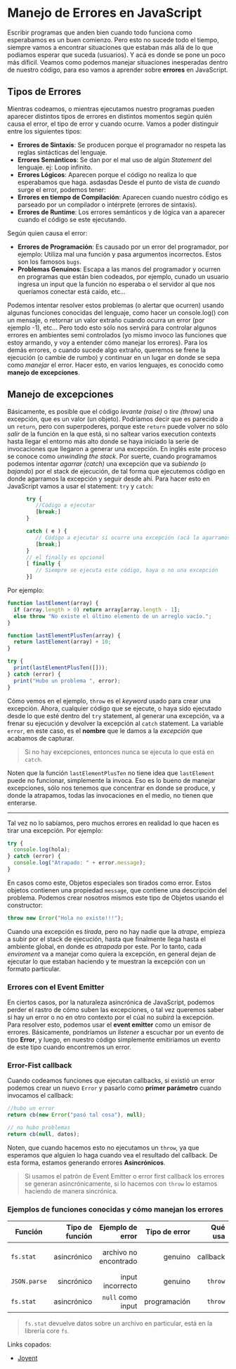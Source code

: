 # Manejo de Errores en JavaScript

Escribir programas que anden bien cuando todo funciona como esperabamos es un buen comienzo. Pero esto no sucede todo el tiempo, siempre vamos a encontrar situaciones que estaban más allá de lo que podiamos esperar que suceda (usuarios). Y acá es donde se pone un poco más díficil. Veamos como podemos manejar situaciones inesperadas dentro de nuestro código, para eso vamos a aprender sobre **errores** en JavaScript.

## Tipos de Errores

Mientras codeamos, o mientras ejecutamos nuestro programas pueden aparecer distintos tipos de errores en distintos momentos según quién causa el error, el tipo de error y cuando ocurre. Vamos a poder distinguir entre los siguientes tipos:

- **Errores de Sintaxis**: Se producen porque el programador no respeta las reglas sintácticas del lenguaje.
- **Errores Semánticos**: Se dan por el mal uso de algún _Statement_ del lenguaje. ej: Loop infinito.
- **Errores Lógicos**: Aparecen porque el código no realiza lo que esperabamos que haga.
  asdasdas
  Desde el punto de vista de _cuando_ surge el error, podemos tener:
- **Errores en tiempo de Compilación**: Aparecen cuando nuestro código es parseado por un compilador o intérprete (errores de sintaxis).
- **Errores de Runtime**: Los errores semánticos y de lógica van a aparecer cuando el código se este ejecutando.

Según quien causa el error:

- **Errores de Programación**: Es causado por un error del programador, por ejemplo: Utiliza mal una función y pasa argumentos incorrectos. Estos son los famosos `bugs`.
- **Problemas Genuinos**: Escapa a las manos del programador y ocurren en programas que están bien codeados, por ejemplo, cunado un usuario ingresa un input que la función no esperaba o el servidor al que nos queríamos conectar está caído, etc...

Podemos intentar resolver estos problemas (o alertar que ocurren) usando algunas funciones conocidas del lenguaje, como hacer un console.log() con un mensaje, o retornar un valor extraño cuando ocurra un error (por ejemplo -1), etc... Pero todo esto sólo nos servirá para controlar algunos errores en ambientes semi controlados (yo mismo invoco las funciones que estoy armando, y voy a entender cómo manejar los errores). Para los demás errores, o cuando sucede algo extraño, queremos se frene la ejecución (o cambie de rumbo) y continuar en un lugar en donde se sepa como _manejar_ el error. Hacer esto, en varios lenguajes, es conocido como **manejo de excepciones**.

## Manejo de excepciones

Básicamente, es posible que el código _levante (raise)_ o _tire (throw)_ una excepción, que es un valor (un objeto). Podríamos decir que es parecido a un `return`, pero con superpoderes, porque este `return` puede volver no sólo _salir_ de la función en la que está, si no saltear varios execution contexts hasta llegar el entorno más alto donde se haya iniciado la serie de invocaciones que llegaron a generar una excepción. En inglés este proceso se conoce como _unwinding the stack_.
Por suerte, cuando programamos podemos intentar _agarrar (catch)_ una excepción que va _subiendo_ (o _bajando_) por el stack de ejecución, de tal forma que ejecutemos código en donde agarramos la excepción y seguir desde ahí.
Para hacer esto en JavaScript vamos a usar el statement: `try` y `catch`:

```javascript
      try {
         //Código a ejecutar
         [break;]
      }

      catch ( e ) {
         // Código a ejecutar si ocurre una excepción (acá la agarramos)
         [break;]
      }
      // el finally es opcional
      [ finally {
         // Siempre se ejecuta este código, haya o no una excepción
      }]
```

Por ejemplo:

```javascript
function lastElement(array) {
  if (array.length > 0) return array[array.length - 1];
  else throw "No existe el último elemento de un arreglo vacío.";
}

function lastElementPlusTen(array) {
  return lastElement(array) + 10;
}

try {
  print(lastElementPlusTen([]));
} catch (error) {
  print("Hubo un problema ", error);
}
```

Cómo vemos en el ejemplo, `throw` es el _keyword_ usado para crear una excepción. Ahora, cualquier código que se ejecute, o haya sido ejecutado desde lo que esté dentro del `try` statement, al generar una excepción, va a frenar su ejecución y devolver la excepción al `catch` statement. La variable `error`, en este caso, es el **nombre** que le damos a la _excepción_ que acabamos de capturar.

> Si no hay excepciones, entonces nunca se ejecuta lo que está en `catch`.

Noten que la función `lastElementPlusTen` no tiene idea que `lastElement` puede no funcionar, simplemente la invoca. Eso es lo bueno de manejar excepciones, sólo nos tenemos que concentrar en donde se produce, y donde la atrapamos, todas las invocaciones en el medio, no tienen que enterarse.

---

Tal vez no lo sabíamos, pero muchos errores en realidad lo que hacen es tirar una excepción. Por ejemplo:

```javascript
try {
  console.log(hola);
} catch (error) {
  console.log("Atrapado: " + error.message);
}
```

En casos como este, Objetos especiales son tirados como error. Estos objetos contienen una propiedad `message`, que contiene una descripción del problema. Podemos crear nosotros mismos este tipo de Objetos usando el constructor:

```javascript
throw new Error("Hola no existe!!!");
```

Cuando una excepción es _tirada_, pero no hay nadie que la _atrape_, empieza a subir por el stack de ejecución, hasta que finalmente llega hasta el ambiente global, en donde es _atrapada_ por este. Por lo tanto, cada _enviroment_ va a manejar como quiera la excepción, en general dejan de ejecutar lo que estaban haciendo y te muestran la excepción con un formato particular.

### Errores con el Event Emitter

En ciertos casos, por la naturaleza asincrónica de JavaScript, podemos perder el rastro de cómo suben las excepciones, o tal vez queremos saber si hay un error o no en otro contexto por el cúal no _subirá_ la excepción. Para resolver esto, podemos usar el **event emitter** como un emisor de errores. Básicamente, pondríamos un _listener_ a escuchar por un evento de tipo **Error**, y luego, en nuestro código simplemente emitiriamos un evento de este tipo cuando encontremos un error.

### Error-Fist callback

Cuando codeamos funciones que ejecutan callbacks, si existió un error podemos crear un nuevo `Error` y pasarlo como **primer parámetro** cuando invocamos el callback:

```javascript
//hubo un error
return cb(new Error("pasó tal cosa"), null);

// no hubo problemas
return cb(null, datos);
```

Noten, que cuando hacemos esto no ejecutamos un `throw`, ya que esperamos que alguien lo haga cuando vea el resultado del callback. De esta forma, estamos generando errores **Asincrónicos**.

> Si usamos el patrón de Event Emitter o error first callback los errores se generan asincrónicamente, si lo hacemos con `throw` lo estamos haciendo de manera sincrónica.

### Ejemplos de funciones conocidas y cómo manejan los errores

| **Función**  | **Tipo de función** |  **Ejemplo de error** | **Tipo de error** | **Qué usa** |           **Como lo manejamos** |
| ------------ | ------------------: | --------------------: | ----------------: | ----------: | ------------------------------: |
| `fs.stat`    |         asincrónico | archivo no encontrado |           genuino |    callback | manejamos el error del callback |
| `JSON.parse` |          sincrónico |      input incorrecto |           genuino |     `throw` |                   `try / catch` |
| `fs.stat`    |         asincrónico |     `null` como input |      programación |     `throw` |               arreglamos el bug |

> `fs.stat` devuelve datos sobre un archivo en particular, está en la librería core `fs`.

Links copados:

- [Joyent](https://www.joyent.com/node-js/production/design/errors)
